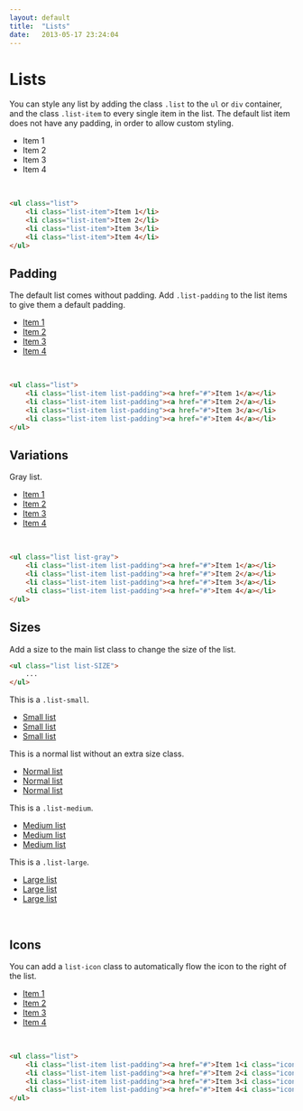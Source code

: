 ```yaml
---
layout: default
title:  "Lists"
date:   2013-05-17 23:24:04
---
```


Lists
=====

You can style any list by adding the class `.list` to the `ul` or `div` container, and the class `.list-item` to every single item in the list. The default list item does not have any padding, in order to allow custom styling.

<ul class="list">
	<li class="list-item">Item 1</li>
	<li class="list-item">Item 2</li>
	<li class="list-item">Item 3</li>
	<li class="list-item">Item 4</li>
</ul>
<br />

~~~html
<ul class="list">
	<li class="list-item">Item 1</li>
	<li class="list-item">Item 2</li>
	<li class="list-item">Item 3</li>
	<li class="list-item">Item 4</li>
</ul>
~~~

Padding
-------

The default list comes without padding. Add `.list-padding` to the list items to give them a default padding.

<ul class="list">
	<li class="list-item list-padding"><a href="#">Item 1</a></li>
	<li class="list-item list-padding"><a href="#">Item 2</a></li>
	<li class="list-item list-padding"><a href="#">Item 3</a></li>
	<li class="list-item list-padding"><a href="#">Item 4</a></li>
</ul>
<br />

~~~html
<ul class="list">
	<li class="list-item list-padding"><a href="#">Item 1</a></li>
	<li class="list-item list-padding"><a href="#">Item 2</a></li>
	<li class="list-item list-padding"><a href="#">Item 3</a></li>
	<li class="list-item list-padding"><a href="#">Item 4</a></li>
</ul>
~~~

Variations
----------

Gray list.

<ul class="list list-gray">
	<li class="list-item list-padding"><a href="#">Item 1</a></li>
	<li class="list-item list-padding"><a href="#">Item 2</a></li>
	<li class="list-item list-padding"><a href="#">Item 3</a></li>
	<li class="list-item list-padding"><a href="#">Item 4</a></li>
</ul>
<br />

~~~html
<ul class="list list-gray">
	<li class="list-item list-padding"><a href="#">Item 1</a></li>
	<li class="list-item list-padding"><a href="#">Item 2</a></li>
	<li class="list-item list-padding"><a href="#">Item 3</a></li>
	<li class="list-item list-padding"><a href="#">Item 4</a></li>
</ul>
~~~

Sizes
-----

Add a size to the main list class to change the size of the list.

~~~html
<ul class="list list-SIZE">
	...
</ul>
~~~

This is a `.list-small`.

<ul class="list list-small">
	<li class="list-item list-padding"><a href="#">Small list</a></li>
	<li class="list-item list-padding"><a href="#">Small list</a></li>
	<li class="list-item list-padding"><a href="#">Small list</a></li>
</ul>

This is a normal list without an extra size class.

<ul class="list">
	<li class="list-item list-padding"><a href="#">Normal list</a></li>
	<li class="list-item list-padding"><a href="#">Normal list</a></li>
	<li class="list-item list-padding"><a href="#">Normal list</a></li>
</ul>

This is a `.list-medium`.

<ul class="list list-medium">
	<li class="list-item list-padding"><a href="#">Medium list</a></li>
	<li class="list-item list-padding"><a href="#">Medium list</a></li>
	<li class="list-item list-padding"><a href="#">Medium list</a></li>
</ul>

This is a `.list-large`.

<ul class="list list-large">
	<li class="list-item list-padding"><a href="#">Large list</a></li>
	<li class="list-item list-padding"><a href="#">Large list</a></li>
	<li class="list-item list-padding"><a href="#">Large list</a></li>
</ul><br />


Icons
-----

You can add a `list-icon` class to automatically flow the icon to the right of the list.

<ul class="list">
	<li class="list-item list-padding"><a href="#">Item 1<i class="icon-angle-right list-icon"></i></a></li>
	<li class="list-item list-padding"><a href="#">Item 2<i class="icon-angle-right list-icon"></i></a></li>
	<li class="list-item list-padding"><a href="#">Item 3<i class="icon-angle-right list-icon"></i></a></li>
	<li class="list-item list-padding"><a href="#">Item 4<i class="icon-angle-right list-icon"></i></a></li>
</ul>
<br />

~~~html
<ul class="list">
	<li class="list-item list-padding"><a href="#">Item 1<i class="icon-angle-right list-icon"></i></a></li>
	<li class="list-item list-padding"><a href="#">Item 2<i class="icon-angle-right list-icon"></i></a></li>
	<li class="list-item list-padding"><a href="#">Item 3<i class="icon-angle-right list-icon"></i></a></li>
	<li class="list-item list-padding"><a href="#">Item 4<i class="icon-angle-right list-icon"></i></a></li>
</ul>
~~~
